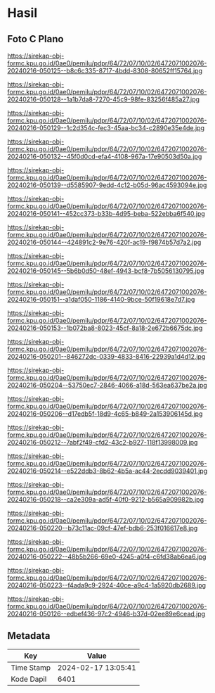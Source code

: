 # Hasil

## Foto C Plano

https://sirekap-obj-formc.kpu.go.id/0ae0/pemilu/pdpr/64/72/07/10/02/6472071002076-20240216-050125--b8c6c335-8717-4bdd-8308-80652ff15764.jpg

https://sirekap-obj-formc.kpu.go.id/0ae0/pemilu/pdpr/64/72/07/10/02/6472071002076-20240216-050128--1a1b7da8-7270-45c9-98fe-83256f485a27.jpg

https://sirekap-obj-formc.kpu.go.id/0ae0/pemilu/pdpr/64/72/07/10/02/6472071002076-20240216-050129--1c2d354c-fec3-45aa-bc34-c2890e35e4de.jpg

https://sirekap-obj-formc.kpu.go.id/0ae0/pemilu/pdpr/64/72/07/10/02/6472071002076-20240216-050132--45f0d0cd-efa4-4108-967a-17e90503d50a.jpg

https://sirekap-obj-formc.kpu.go.id/0ae0/pemilu/pdpr/64/72/07/10/02/6472071002076-20240216-050139--d5585907-9edd-4c12-b05d-96ac4593094e.jpg

https://sirekap-obj-formc.kpu.go.id/0ae0/pemilu/pdpr/64/72/07/10/02/6472071002076-20240216-050141--452cc373-b33b-4d95-beba-522ebba6f540.jpg

https://sirekap-obj-formc.kpu.go.id/0ae0/pemilu/pdpr/64/72/07/10/02/6472071002076-20240216-050144--424891c2-9e76-420f-ac19-f9874b57d7a2.jpg

https://sirekap-obj-formc.kpu.go.id/0ae0/pemilu/pdpr/64/72/07/10/02/6472071002076-20240216-050145--5b6b0d50-48ef-4943-bcf8-7b5056130795.jpg

https://sirekap-obj-formc.kpu.go.id/0ae0/pemilu/pdpr/64/72/07/10/02/6472071002076-20240216-050151--a1daf050-1186-4140-9bce-50f19618e7d7.jpg

https://sirekap-obj-formc.kpu.go.id/0ae0/pemilu/pdpr/64/72/07/10/02/6472071002076-20240216-050153--1b072ba8-8023-45cf-8a18-2e672b6675dc.jpg

https://sirekap-obj-formc.kpu.go.id/0ae0/pemilu/pdpr/64/72/07/10/02/6472071002076-20240216-050201--846272dc-0339-4833-8416-22939a1d4d12.jpg

https://sirekap-obj-formc.kpu.go.id/0ae0/pemilu/pdpr/64/72/07/10/02/6472071002076-20240216-050204--53750ec7-2846-4066-a18d-563ea637be2a.jpg

https://sirekap-obj-formc.kpu.go.id/0ae0/pemilu/pdpr/64/72/07/10/02/6472071002076-20240216-050206--d17edb5f-18d9-4c65-b849-2a153906145d.jpg

https://sirekap-obj-formc.kpu.go.id/0ae0/pemilu/pdpr/64/72/07/10/02/6472071002076-20240216-050212--7abf2f49-cfd2-43c2-b927-118f13998009.jpg

https://sirekap-obj-formc.kpu.go.id/0ae0/pemilu/pdpr/64/72/07/10/02/6472071002076-20240216-050214--e522ddb3-8b62-4b5a-ac44-2ecdd9039401.jpg

https://sirekap-obj-formc.kpu.go.id/0ae0/pemilu/pdpr/64/72/07/10/02/6472071002076-20240216-050218--ca2e309a-ad5f-40f0-9212-b565a909982b.jpg

https://sirekap-obj-formc.kpu.go.id/0ae0/pemilu/pdpr/64/72/07/10/02/6472071002076-20240216-050220--b73c11ac-09cf-47ef-bdb6-253f016617e8.jpg

https://sirekap-obj-formc.kpu.go.id/0ae0/pemilu/pdpr/64/72/07/10/02/6472071002076-20240216-050222--48b5b266-69e0-4245-a0f4-c6fd38ab6ea6.jpg

https://sirekap-obj-formc.kpu.go.id/0ae0/pemilu/pdpr/64/72/07/10/02/6472071002076-20240216-050223--f4ada9c9-2924-40ce-a9c4-1a5920db2689.jpg

https://sirekap-obj-formc.kpu.go.id/0ae0/pemilu/pdpr/64/72/07/10/02/6472071002076-20240216-050126--edbef436-97c2-4946-b37d-02ee89e6cead.jpg


## Metadata

| Key        | Value               |
| ---------- | ------------------- |
| Time Stamp | 2024-02-17 13:05:41 |
| Kode Dapil | 6401                |



